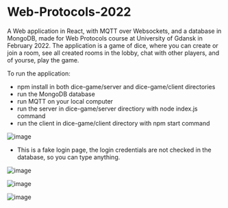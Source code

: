 # Web-Protocols-2022
A Web application in React, with MQTT over Websockets, and a database in MongoDB, made for Web Protocols course at University of Gdansk in February 2022.
The application is a game of dice, where you can create or join a room, see all created rooms in the lobby, chat with other players, and of yourse, play the game.

To run the application:
- npm install in both dice-game/server and dice-game/client directories
- run the MongoDB database
- run MQTT on your local computer
- run the server in dice-game/server directiory with node index.js command
- run the client in dice-game/client directory with npm start command


![image](https://user-images.githubusercontent.com/58569359/157289074-af391ab0-9d80-4a25-bce8-12f27f3a9015.png)
- This is a fake login page, the login credentials are not checked in the database, so you can type anything.


![image](https://user-images.githubusercontent.com/58569359/157289152-538b7866-71aa-46f8-bfdd-214df92fcd0d.png)



![image](https://user-images.githubusercontent.com/58569359/157289234-5cadacec-b90a-4015-8878-91b23627c914.png)



![image](https://user-images.githubusercontent.com/58569359/157289292-ac4a97c9-b2d3-43d0-a769-6ec3293631ad.png)

